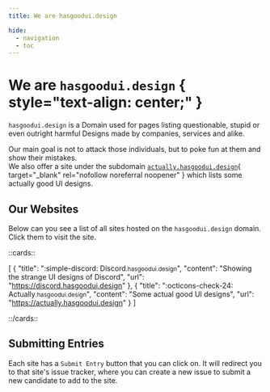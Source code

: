 ```yaml
---
title: We are hasgoodui.design

hide:
  - navigation
  - toc
---
```


# We are `hasgoodui.design` { style="text-align: center;" }

`hasgoodui.design` is a Domain used for pages listing questionable, stupid or even outright harmful Designs made by companies, services and alike.

Our main goal is not to attack those individuals, but to poke fun at them and show their mistakes.<br>
We also offer a site under the subdomain [`actually.hasgoodui.design`][actually-good]{ target="_blank" rel="nofollow noreferral noopener" } which lists some actually good UI designs.

## Our Websites

Below can you see a list of all sites hosted on the `hasgoodui.design` domain. Click them to visit the site.

::cards::

[
  {
    "title": ":simple-discord: Discord<small>.hasgoodui.design</small>",
    "content": "Showing the strange UI designs of Discord",
    "url": "https://discord.hasgoodui.design"
  },
  {
    "title": ":octicons-check-24: Actually<small>.hasgoodui.design</small>",
    "content": "Some actual good UI designs",
    "url": "https://actually.hasgoodui.design"
  }
]

::/cards::




## Submitting Entries

Each site has a `Submit Entry` button that you can click on. It will redirect you to that site's issue tracker, where you can create a new issue to submit a new candidate to add to the site.

[actually-good]: https://actually.hasgoodui.design
[org]: https://github.com/hasgoodui-design
